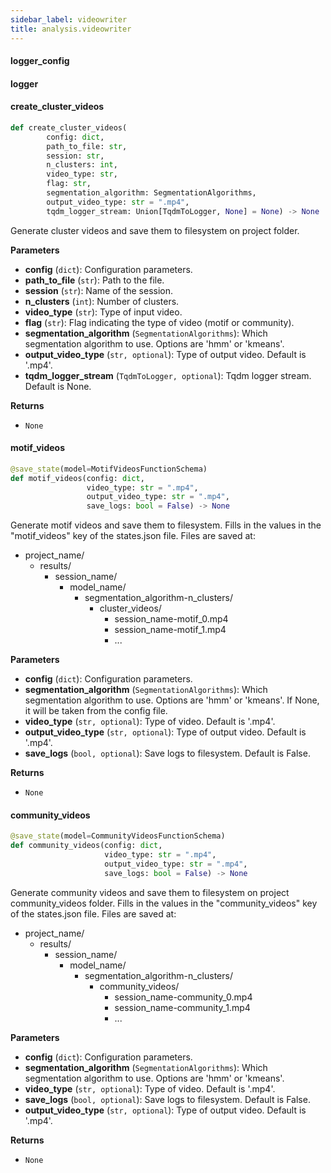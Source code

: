 ```yaml
---
sidebar_label: videowriter
title: analysis.videowriter
---
```


#### logger\_config

#### logger

#### create\_cluster\_videos

```python
def create_cluster_videos(
        config: dict,
        path_to_file: str,
        session: str,
        n_clusters: int,
        video_type: str,
        flag: str,
        segmentation_algorithm: SegmentationAlgorithms,
        output_video_type: str = ".mp4",
        tqdm_logger_stream: Union[TqdmToLogger, None] = None) -> None
```

Generate cluster videos and save them to filesystem on project folder.

**Parameters**

* **config** (`dict`): Configuration parameters.
* **path_to_file** (`str`): Path to the file.
* **session** (`str`): Name of the session.
* **n_clusters** (`int`): Number of clusters.
* **video_type** (`str`): Type of input video.
* **flag** (`str`): Flag indicating the type of video (motif or community).
* **segmentation_algorithm** (`SegmentationAlgorithms`): Which segmentation algorithm to use. Options are &#x27;hmm&#x27; or &#x27;kmeans&#x27;.
* **output_video_type** (`str, optional`): Type of output video. Default is &#x27;.mp4&#x27;.
* **tqdm_logger_stream** (`TqdmToLogger, optional`): Tqdm logger stream. Default is None.

**Returns**

* `None`

#### motif\_videos

```python
@save_state(model=MotifVideosFunctionSchema)
def motif_videos(config: dict,
                 video_type: str = ".mp4",
                 output_video_type: str = ".mp4",
                 save_logs: bool = False) -> None
```

Generate motif videos and save them to filesystem.
Fills in the values in the &quot;motif_videos&quot; key of the states.json file.
Files are saved at:
- project_name/
    - results/
        - session_name/
            - model_name/
                - segmentation_algorithm-n_clusters/
                    - cluster_videos/
                        - session_name-motif_0.mp4
                        - session_name-motif_1.mp4
                        - ...

**Parameters**

* **config** (`dict`): Configuration parameters.
* **segmentation_algorithm** (`SegmentationAlgorithms`): Which segmentation algorithm to use. Options are &#x27;hmm&#x27; or &#x27;kmeans&#x27;.
If None, it will be taken from the config file.
* **video_type** (`str, optional`): Type of video. Default is &#x27;.mp4&#x27;.
* **output_video_type** (`str, optional`): Type of output video. Default is &#x27;.mp4&#x27;.
* **save_logs** (`bool, optional`): Save logs to filesystem. Default is False.

**Returns**

* `None`

#### community\_videos

```python
@save_state(model=CommunityVideosFunctionSchema)
def community_videos(config: dict,
                     video_type: str = ".mp4",
                     output_video_type: str = ".mp4",
                     save_logs: bool = False) -> None
```

Generate community videos and save them to filesystem on project community_videos folder.
Fills in the values in the &quot;community_videos&quot; key of the states.json file.
Files are saved at:
- project_name/
    - results/
        - session_name/
            - model_name/
                - segmentation_algorithm-n_clusters/
                    - community_videos/
                        - session_name-community_0.mp4
                        - session_name-community_1.mp4
                        - ...

**Parameters**

* **config** (`dict`): Configuration parameters.
* **segmentation_algorithm** (`SegmentationAlgorithms`): Which segmentation algorithm to use. Options are &#x27;hmm&#x27; or &#x27;kmeans&#x27;.
* **video_type** (`str, optional`): Type of video. Default is &#x27;.mp4&#x27;.
* **save_logs** (`bool, optional`): Save logs to filesystem. Default is False.
* **output_video_type** (`str, optional`): Type of output video. Default is &#x27;.mp4&#x27;.

**Returns**

* `None`

